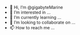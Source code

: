 - 👋 Hi, I’m @gigabyteMarine
- 👀 I’m interested in ...
- 🌱 I’m currently learning ...
- 💞️ I’m looking to collaborate on ...
- 📫 How to reach me ...

<!---
gigabyteMarine/gigabyteMarine is a ✨ special ✨ repository because its `README.md` (this file) appears on your GitHub profile.
You can click the Preview link to take a look at your changes.
--->
